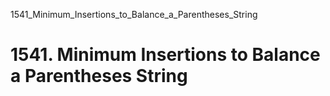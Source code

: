 1541_Minimum_Insertions_to_Balance_a_Parentheses_String
# 1541. Minimum Insertions to Balance a Parentheses String

